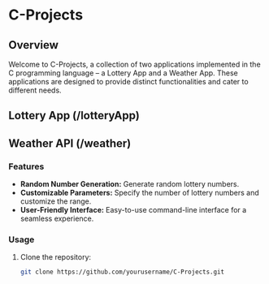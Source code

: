 # C-Projects

## Overview

Welcome to C-Projects, a collection of two applications implemented in the C programming language – a Lottery App and a Weather App. These applications are designed to provide distinct functionalities and cater to different needs.

## Lottery App (/lotteryApp)
## Weather API (/weather)

### Features

- **Random Number Generation:** Generate random lottery numbers.
- **Customizable Parameters:** Specify the number of lottery numbers and customize the range.
- **User-Friendly Interface:** Easy-to-use command-line interface for a seamless experience.

### Usage

1. Clone the repository:
   ```bash
   git clone https://github.com/yourusername/C-Projects.git
